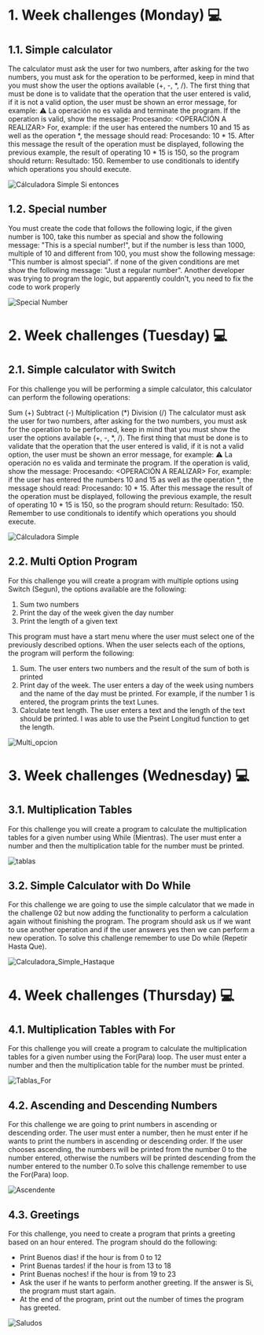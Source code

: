 # 1. Week challenges (Monday) 💻

## 1.1. Simple calculator

The calculator must ask the user for two numbers, after asking for the two numbers, you must ask for the operation to be performed, keep in mind that you must show the user the options available (+, -, *, /). The first thing that must be done is to validate that the operation that the user entered is valid, if it is not a valid option, the user must be shown an error message, for example: ⚠️ La operación no es valida and terminate the program. If the operation is valid, show the message: Procesando: <OPERACIÓN A REALIZAR> For, example: if the user has entered the numbers 10 and 15 as well as the operation *, the message should read: Procesando: 10 * 15. After this message the result of the operation must be displayed, following the previous example, the result of operating 10 * 15 is 150, so the program should return: Resultado: 150. Remember to use conditionals to identify which operations you should execute.

![Cálculadora Simple Si entonces](https://user-images.githubusercontent.com/118086376/236605795-d57e32eb-1000-413e-9846-63aa70356ade.png)

## 1.2. Special number

You must create the code that follows the following logic, if the given number is 100, take this number as special and show the following message: "This is a special number!", but if the number is less than 1000, multiple of 10 and different from 100, you must show the following message: "This number is almost special". if none of the given conditions are met show the following message: "Just a regular number". Another developer was trying to program the logic, but apparently couldn't, you need to fix the code to work properly

![Special Number](https://user-images.githubusercontent.com/118086376/236602975-64dd797b-e1a0-4a18-b9f9-fa41213103fc.png)

# 2. Week challenges (Tuesday) 💻

## 2.1. Simple calculator with Switch

For this challenge you will be performing a simple calculator, this calculator can perform the following operations:

Sum (+)
Subtract (-)
Multiplication (*)
Division (/)
The calculator must ask the user for two numbers, after asking for the two numbers, you must ask for the operation to be performed, keep in mind that you must show the user the options available (+, -, *, /). The first thing that must be done is to validate that the operation that the user entered is valid, if it is not a valid option, the user must be shown an error message, for example: ⚠️ La operación no es valida and terminate the program. If the operation is valid, show the message: Procesando: <OPERACIÓN A REALIZAR> For, example: if the user has entered the numbers 10 and 15 as well as the operation *, the message should read: Procesando: 10 * 15. After this message the result of the operation must be displayed, following the previous example, the result of operating 10 * 15 is 150, so the program should return: Resultado: 150. Remember to use conditionals to identify which operations you should execute.

![Cálculadora Simple](https://user-images.githubusercontent.com/118086376/236600636-989e1fde-fe29-4eab-9efc-0530a5631f24.png)

## 2.2. Multi Option Program

For this challenge you will create a program with multiple options using Switch (Segun), the options available are the following:

  1. Sum two numbers
  2. Print the day of the week given the day number
  3. Print the length of a given text

This program must have a start menu where the user must select one of the previously described options. When the user selects each of the options, the program will perform the following:

  1. Sum. The user enters two numbers and the result of the sum of both is printed
  2. Print day of the week. The user enters a day of the week using numbers and the name of the day must be printed. For example, if the number 1 is entered, the program prints the text Lunes.
  3. Calculate text length. The user enters a text and the length of the text should be printed. I was able to use the Pseint Longitud function to get the length.
  
  ![Multi_opcion](https://user-images.githubusercontent.com/118086376/236650113-484f6626-f537-4b8e-b859-54922ca77cbf.png)

# 3. Week challenges (Wednesday) 💻

## 3.1. Multiplication Tables

For this challenge you will create a program to calculate the multiplication tables for a given number using While (Mientras). The user must enter a number and then the multiplication table for the number must be printed.

![tablas](https://user-images.githubusercontent.com/118086376/236651763-fdbb74ce-3b7e-403b-adf6-e3653e0ab606.png)

## 3.2. Simple Calculator with Do While

For this challenge we are going to use the simple calculator that we made in the challenge 02 but now adding the functionality to perform a calculation again without finishing the program. The program should ask us if we want to use another operation and if the user answers yes then we can perform a new operation. To solve this challenge remember to use Do while (Repetir Hasta Que).

![Calculadora_Simple_Hastaque](https://user-images.githubusercontent.com/118086376/236652364-a6fb0bb1-aa38-4319-aca2-92ea9465dda7.png)

# 4. Week challenges (Thursday) 💻

## 4.1. Multiplication Tables with For

For this challenge you will create a program to calculate the multiplication tables for a given number using the For(Para) loop. The user must enter a number and then the multiplication table for the number must be printed.

![Tablas_For](https://user-images.githubusercontent.com/118086376/236741102-91c3eef7-2262-4c24-9164-4b914f2c0784.png)

## 4.2. Ascending and Descending Numbers

For this challenge we are going to print numbers in ascending or descending order. The user must enter a number, then he must enter if he wants to print the numbers in ascending or descending order. If the user chooses ascending, the numbers will be printed from the number 0 to the number entered, otherwise the numbers will be printed descending from the number entered to the number 0.To solve this challenge remember to use the For(Para) loop.

![Ascendente](https://user-images.githubusercontent.com/118086376/236745367-6c0b70c3-f44c-4b45-a6bb-5534e9e81c12.png)

## 4.3. Greetings

For this challenge, you need to create a program that prints a greeting based on an hour entered. The program should do the following:

  * Print Buenos dias! if the hour is from 0 to 12
  * Print Buenas tardes! if the hour is from 13 to 18
  * Print Buenas noches! if the hour is from 19 to 23
  * Ask the user if he wants to perform another greeting. If the answer is Si, the program must start again.
  * At the end of the program, print out the number of times the program has greeted.

![Saludos](https://github.com/KevinPatzan95/Practices_Core_Code_Fundamentals/assets/118086376/f6477c03-f291-4f8a-b518-8be9741a9b7d)

